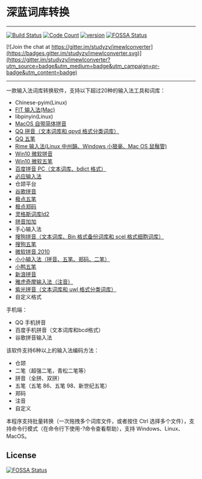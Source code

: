 # 深蓝词库转换
---
[![Build Status](https://travis-ci.org/studyzy/imewlconverter.svg?branch=master)](https://travis-ci.org/studyzy/imewlconverter)
[![Code Count](https://tokei.rs/b1/github/studyzy/imewlconverter)](https://github.com/studyzy/imewlconverter)
[![version](https://img.shields.io/github/tag/studyzy/imewlconverter.svg)](https://github.com/studyzy/imewlconverter/releases/latest) [![FOSSA Status](https://app.fossa.com/api/projects/git%2Bgithub.com%2Fstudyzy%2Fimewlconverter.svg?type=shield)](https://app.fossa.com/projects/git%2Bgithub.com%2Fstudyzy%2Fimewlconverter?ref=badge_shield)

[![Join the chat at https://gitter.im/studyzy/imewlconverter](https://badges.gitter.im/studyzy/imewlconverter.svg)](https://gitter.im/studyzy/imewlconverter?utm_source=badge&utm_medium=badge&utm_campaign=pr-badge&utm_content=badge)

---
一款输入法词库转换软件，支持以下超过20种的输入法工具和词库：

- Chinese-pyim(Linux)
- [FIT 输入法(Mac)](https://github.com/studyzy/imewlconverter/wiki/FIT)
- libpinyin(Linux)
- [MacOS 自带简体拼音](https://github.com/studyzy/imewlconverter/wiki/MacPlist)
- [QQ 拼音（文本词库和 qpyd 格式分类词库）](https://github.com/studyzy/imewlconverter/wiki/QQ_Pinyin_Win)
- [QQ 五笔](https://github.com/studyzy/imewlconverter/wiki/QQ_Wubi)
- [Rime 输入法(Linux 中州韻、Windows 小狼毫、Mac OS 鼠鬚管)](https://github.com/studyzy/imewlconverter/wiki/Rime)
- [Win10 微软拼音](https://github.com/studyzy/imewlconverter/wiki/Win10Ms_Pinyin)
- [Win10 微软五笔](https://github.com/studyzy/imewlconverter/wiki/Win10Ms_Wubi)
- [百度拼音 PC（文本词库、bdict 格式）](https://github.com/studyzy/imewlconverter/wiki/Baidu_PC)
- [必应输入法](https://github.com/studyzy/imewlconverter/wiki/Engkoo)
- 仓颉平台
- [谷歌拼音](https://github.com/studyzy/imewlconverter/wiki/Google_Pinyin)
- [极点五笔](https://github.com/studyzy/imewlconverter/wiki/Jidian)
- [极点郑码](https://github.com/studyzy/imewlconverter/wiki/Jidian)
- [灵格斯词库ld2](https://github.com/studyzy/imewlconverter/wiki/Lingoes_Ld2)
- [拼音加加](https://github.com/studyzy/imewlconverter/wiki/Pinyin_Jiajia)
- 手心输入法
- [搜狗拼音（文本词库、Bin 格式备份词库和 scel 格式细胞词库）](https://github.com/studyzy/imewlconverter/wiki/Sougou_Pinyin)
- [搜狗五笔](https://github.com/studyzy/imewlconverter/wiki/Sougou_Wubi)
- [微软拼音 2010](https://github.com/studyzy/imewlconverter/wiki/Ms_Pinyin)
- [小小输入法（拼音、五笔、郑码、二笔）](https://github.com/studyzy/imewlconverter/wiki/Xiaoxiao)
- [小鸭五笔](https://github.com/studyzy/imewlconverter/wiki/Xiaoya_Wubi)
- [新浪拼音](https://github.com/studyzy/imewlconverter/wiki/Sina_Pinyin)
- [雅虎奇摩输入法（注音）](https://github.com/studyzy/imewlconverter/wiki/Yahoo)
- [紫光拼音（文本词库和 uwl 格式分类词库）](https://github.com/studyzy/imewlconverter/wiki/Ziguang_Pinyin)
- 自定义格式

手机端：

- QQ 手机拼音
- 百度手机拼音（文本词库和bcd格式）
- 谷歌拼音输入法

该软件支持6种以上的输入法编码方法：
- 仓颉
- 二笔（超强二笔，青松二笔等）
- 拼音（全拼、双拼）
- 五笔（五笔 86、五笔 98、新世纪五笔）
- 郑码
- 注音
- 自定义

本程序支持批量转换（一次拖拽多个词库文件，或者按住 Ctrl 选择多个文件），支持命令行模式（在命令行下使用-?命令查看帮助），支持 Windows、Linux、MacOS。


## License
[![FOSSA Status](https://app.fossa.com/api/projects/git%2Bgithub.com%2Fstudyzy%2Fimewlconverter.svg?type=large)](https://app.fossa.com/projects/git%2Bgithub.com%2Fstudyzy%2Fimewlconverter?ref=badge_large)

